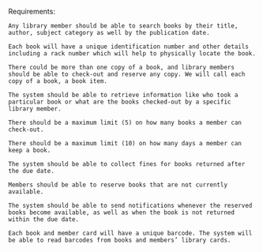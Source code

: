 Requirements:

    Any library member should be able to search books by their title, author, subject category as well by the publication date.

    Each book will have a unique identification number and other details including a rack number which will help to physically locate the book.

    There could be more than one copy of a book, and library members should be able to check-out and reserve any copy. We will call each copy of a book, a book item.

    The system should be able to retrieve information like who took a particular book or what are the books checked-out by a specific library member.

    There should be a maximum limit (5) on how many books a member can check-out.

    There should be a maximum limit (10) on how many days a member can keep a book.

    The system should be able to collect fines for books returned after the due date.

    Members should be able to reserve books that are not currently available.

    The system should be able to send notifications whenever the reserved books become available, as well as when the book is not returned within the due date.

    Each book and member card will have a unique barcode. The system will be able to read barcodes from books and members’ library cards.
